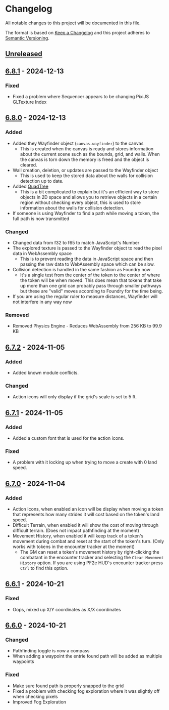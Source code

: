 # Changelog

All notable changes to this project will be documented in this file.

The format is based on [Keep a Changelog](https://keepachangelog.com/)
and this project adheres to [Semantic Versioning](https://semver.org/).

## [Unreleased]

## [6.8.1] - 2024-12-13

### Fixed

- Fixed a problem where Sequencer appears to be changing PixiJS GLTexture Index

## [6.8.0] - 2024-12-13

### Added

- Added they Wayfinder object (`canvas.wayfinder`) to the canvas
  - This is created when the canvas is ready and stores information about the current scene such as the bounds, grid, and walls. When the canvas is torn down the memory is freed and the object is cleared.
- Wall creation, deletion, or updates are passed to the Wayfinder object
  - This is used to keep the stored data about the walls for collision detection up to date.
- Added [QuadTree](https://en.wikipedia.org/wiki/Quadtree)
  - This is a bit complicated to explain but it's an efficient way to store objects in 2D space and allows you to retrieve objects in a certain region without checking every object, this is used to store information about the walls for collision detection.
- If someone is using Wayfinder to find a path while moving a token, the full path is now transmitted

### Changed

- Changed data from f32 to f65 to match JavaScript's Number
- The explored texture is passed to the Wayfinder object to read the pixel data in WebAssembly space
  - This is to prevent reading the data in JavaScript space and then passing the raw data to WebAssembly space which can be slow.
- Collision detection is handled in the same fashion as Foundry now
  - It's a single test from the center of the token to the center of where the token will be when moved. This does mean that tokens that take up more than one grid can probably pass through smaller pathways but these are "valid" moves according to Foundry for the time being.
- If you are using the regular ruler to measure distances, Wayfinder will not interfere in any way now

### Removed

- Removed Physics Engine - Reduces WebAssembly from 256 KB to 99.9 KB

## [6.7.2] - 2024-11-05

### Added

- Added known module conflicts.

### Changed

- Action icons will only display if the grid's scale is set to 5 ft.

## [6.7.1] - 2024-11-05

### Added

- Added a custom font that is used for the action icons.

### Fixed

- A problem with it locking up when trying to move a create with 0 land speed.

## [6.7.0] - 2024-11-04

### Added

- Action Icons, when enabled an icon will be display when moving a token that represents how many strides it will cost based on the token's land speed.
- Difficult Terrain, when enabled it will show the cost of moving through difficult terrain. (Does not impact pathfinding at the moment)
- Movement History, when enabled it will keep track of a token's movement during combat and reset at the start of the token's turn. (Only works with tokens in the encounter tracker at the moment)
  - The GM can reset a token's movement history by right-clicking the combatant in the encounter tracker and selecting the `Clear Movement History` option. If you are using PF2e HUD's encounter tracker press `Ctrl` to find this option.

## [6.6.1] - 2024-10-21

### Fixed

- Oops, mixed up X/Y coordinates as X/X coordinates

## [6.6.0] - 2024-10-21

### Changed

- Pathfinding toggle is now a compass
- When adding a waypoint the entrie found path will be added as multiple waypoints

### Fixed

- Make sure found path is properly snapped to the grid
- Fixed a problem with checking fog exploration where it was slightly off when checking pixels
- Improved Fog Exploration

[Unreleased]: https://github.com/7H3LaughingMan/wayfinder/compare/v6.8.1...HEAD
[6.8.1]: https://github.com/7H3LaughingMan/wayfinder/compare/v6.8.0...v6.8.1
[6.8.0]: https://github.com/7H3LaughingMan/wayfinder/compare/v6.7.2...v6.8.0
[6.7.2]: https://github.com/7H3LaughingMan/wayfinder/compare/v6.7.1...v6.7.2
[6.7.1]: https://github.com/7H3LaughingMan/wayfinder/compare/v6.7.0...v6.7.1
[6.7.0]: https://github.com/7H3LaughingMan/wayfinder/compare/v6.6.1...v6.7.0
[6.6.1]: https://github.com/7H3LaughingMan/wayfinder/compare/v6.6.0...v6.6.1
[6.6.0]: https://github.com/7H3LaughingMan/wayfinder/releases/tag/v6.6.0
